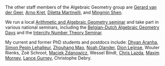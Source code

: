 The other staff members of the Algebraic Geometry group are
[Gerard van der Geer](http://gerard.vdgeer.net/), [Arno
Kret](https://staff.fnwi.uva.nl/a.l.kret/), [Diletta
Martinelli](https://dilettamartinelli.wixsite.com/mysite), and
[Mingmin Shen](https://staff.fnwi.uva.nl/m.shen/).

We run a local [Arithmetic
and Algebraic Geometry
seminar](https://staff.fnwi.uva.nl/a.l.kret/Seminar/seminar.html) and take part
in various national seminars, including the [Belgian-Dutch Algebraic Geometry
Days](https://www.math.ru.nl/~bmoonen/BNL.html) and the [Intercity Number Theory
Seminar](http://pub.math.leidenuniv.nl/~brightmj/ic/current.html).

My current and former PhD students and postdocs include:
[Dhyan Aranha](https://dhyan-aranha.github.io/), [Simon Pepin Lehalleur](https://simon-pepin.github.io/), [Zhouhang
Mao](https://staff.fnwi.uva.nl/z.mao/), [Noah
Olander](https://noaholander.github.io/), [Dion
Leijnse](https://kdvi.uva.nl/profile/l/e/d.q.leijnse/d.q.leijnse.html), Wouter
Rienks, Zoë
Schroot, [Maciek
Zdanowicz](https://scholar.google.com/citations?user=WI61I80AAAAJ&hl=en), Wessel
Bindt, [Chris Lazda](https://sites.google.com/view/cdlazda/home), [Maxim
Mornev](https://max-mornev.github.io/), [Lance
Gurney](https://lancegurney.github.io/), Christophe Debry.
